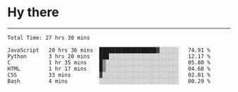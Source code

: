 # Hy there

---
<!--START_SECTION:waka-->

```text
Total Time: 27 hrs 30 mins

JavaScript   20 hrs 36 mins  ██████████████████▓░░░░░░   74.91 %
Python       3 hrs 20 mins   ███░░░░░░░░░░░░░░░░░░░░░░   12.17 %
C            1 hr 35 mins    █▒░░░░░░░░░░░░░░░░░░░░░░░   05.80 %
HTML         1 hr 17 mins    █▒░░░░░░░░░░░░░░░░░░░░░░░   04.68 %
CSS          33 mins         ▓░░░░░░░░░░░░░░░░░░░░░░░░   02.01 %
Bash         4 mins          ░░░░░░░░░░░░░░░░░░░░░░░░░   00.29 %
```

<!--END_SECTION:waka-->
